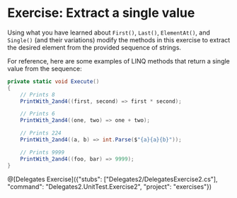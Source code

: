 [//]: # (GENERATED FILE -- DO NOT EDIT)
# Exercise: Extract a single value

Using what you have learned about `First()`, `Last()`, `ElementAt()`, and `Single()` (and their variations) modify the methods in this exercise to extract the desired element from the provided sequence of strings.

For reference, here are some examples of LINQ methods that return a single value from the sequence:

```csharp
private static void Execute()
{
    // Prints 8
    PrintWith_2and4((first, second) => first * second);

    // Prints 6
    PrintWith_2and4((one, two) => one + two);

    // Prints 224
    PrintWith_2and4((a, b) => int.Parse($"{a}{a}{b}"));

    // Prints 9999
    PrintWith_2and4((foo, bar) => 9999);
}
```

@[Delegates Exercise]({"stubs": ["Delegates2/DelegatesExercise2.cs"], "command": "Delegates2.UnitTest.Exercise2", "project": "exercises"})
